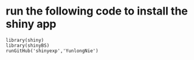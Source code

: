 # run the following code to install the shiny app 

    library(shiny)
    library(shinyBS)
    runGitHub('shinyexp','YunlongNie')